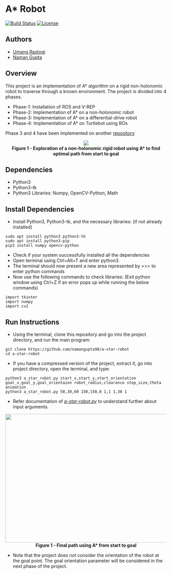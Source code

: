 # A* Robot
[![Build Status](https://travis-ci.org/namangupta98/a-star-robot.svg?branch=master)](https://travis-ci.org/namangupta98/a-star-robot)
[![License](https://img.shields.io/badge/License-MIT-blue.svg)](https://github.com/namangupta98/a-star-robot/blob/master/LICENSE)

## Authors
- [Umang Rastogi](https://github.com/urastogi885/)
- [Naman Gupta](https://github.com/namangupta98/)

## Overview
This project is an implementation of A* algorithm on a rigid non-holonomic robot to traverse through a known environment. The project is divided into 4 phases.

- Phase-1: Installation of ROS and V-REP
- Phase-2: Implementation of A* on a non-holonomic robot
- Phase-3: Implementation of A* on a differential-drive robot
- Phase-4: Implementation of A* on Turtlebot using ROs

Phase 3 and 4 have been implemented on another [repository](https://github.com/urastogi885/a-star-turtlebot)


<p align="center">
  <img src="https://github.com/namangupta98/a-star-robot/blob/master/images/exploration.gif">
  <br><b>Figure 1 - Exploration of a non-holonomic rigid robot using A* to find optimal path from start to goal</b><br>
</p>

## Dependencies

- Python3
- Python3-tk
- Python3 Libraries: Numpy, OpenCV-Python, Math

## Install Dependencies

- Install Python3, Python3-tk, and the necessary libraries: (if not already installed)

```
sudo apt install python3 python3-tk
sudo apt install python3-pip
pip3 install numpy opencv-python
```

- Check if your system successfully installed all the dependencies
- Open terminal using Ctrl+Alt+T and enter python3.
- The terminal should now present a new area represented by >>> to enter python commands
- Now use the following commands to check libraries: (Exit python window using Ctrl+Z if an error pops up while running the below commands)

```
import tkinter
import numpy
import cv2
```

## Run Instructions

- Using the terminal, clone this repository and go into the project directory, and run the main program:

```
git clone https://github.com/namangupta98/a-star-robot
cd a-star-robot
```

- If you have a compressed version of the project, extract it, go into project directory, open the terminal, and type:

```
python3 a_star_robot.py start_x,start_y,start_orientation goal_x,goal_y,goal_orientaion robot_radius,clearance step_size,theta animation
python3 a_star_robot.py 50,30,60 150,150,0 1,1 1,30 1
```

- Refer documentation of [*a-star-robot.py*](https://github.com/urastogi885/a-star-robot/blob/master/a_star_robot.py) to
understand further about input arguments.

<p align="center">
  <img src="https://github.com/namangupta98/a-star-robot/blob/master/images/final_path.png" width="600" height="400">
  <br><b>Figure 1 - Final path using A* from start to goal</b><br>
</p>

- Note that the project does not consider the orientation of the robot at the goal point. The goal orientation parameter
will be considered in the next phase of the project.

